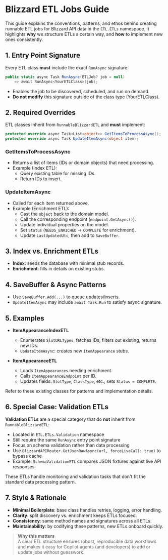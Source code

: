 ﻿# Blizzard ETL Jobs Guide

This guide explains the conventions, patterns, and ethos behind creating runnable ETL jobs for Blizzard API data in the `ETL.ETLs` namespace. It highlights **why** we structure ETLs a certain way, and **how** to implement new ones consistently.

## 1. Entry Point Signature

Every ETL class **must** include the exact `RunAsync` signature:
```csharp
public static async Task RunAsync(ETLJob? job = null) 
    => await RunAsync<YourETLClass>(job);
```
- Enables the job to be discovered, scheduled, and run on demand.
- **Do not modify** this signature outside of the class type (YourETLClass).

## 2. Required Overrides

ETL classes inherit from `RunnableBlizzardETL` and **must** implement:
```csharp
protected override async Task<List<object>> GetItemsToProcessAsync();
protected override async Task UpdateItemAsync(object item);
```

### GetItemsToProcessAsync
- Returns a list of items (IDs or domain objects) that need processing.
- Example (Index ETL):  
  - Query existing table for missing IDs.  
  - Return IDs to insert.

### UpdateItemAsync
- Called for each item returned above.
- Example (Enrichment ETL):  
  - Cast the `object` back to the domain model.  
  - Call the corresponding endpoint (`endpoint.GetAsync()`).  
  - Update individual properties on the model.  
  - Set `Status` (`NEEDS_ENRICHED` → `COMPLETE` for enrichment).  
  - Update `LastUpdatedUtc`, then add to `SaveBuffer`.

## 3. Index vs. Enrichment ETLs
- **Index**: seeds the database with minimal stub records.
- **Enrichment**: fills in details on existing stubs.

## 4. SaveBuffer & Async Patterns
- Use `SaveBuffer.Add(...)` to queue updates/inserts.
- `UpdateItemAsync` may include `await Task.Run` to satisfy async signature.

## 5. Examples
- **ItemAppearanceIndexETL**  
  - Enumerates `SlotURLTypes`, fetches IDs, filters out existing, returns new IDs.  
  - `UpdateItemAsync`: creates new `ItemAppearance` stubs.

- **ItemAppearanceETL**  
  - Loads `ItemAppearances` needing enrichment.  
  - Calls `ItemAppearanceEndpoint` per ID.  
  - Updates fields: `SlotType`, `ClassType`, etc., sets `Status = COMPLETE`.

Refer to these existing classes for patterns and implementation details.

## 6. Special Case: Validation ETLs

**Validation ETLs** are a special category that do **not** inherit from `RunnableBlizzardETL`:
- Located in `ETL.ETLs.Validation` namespace
- Still require the same `RunAsync` entry point signature
- Focus on schema validation rather than data processing
- Use `BlizzardAPIRouter.GetJsonRawAsync(url, forceLiveCall: true)` to bypass cache
- Example: `SchemaValidationETL` compares JSON fixtures against live API responses

These ETLs handle monitoring and validation tasks that don't fit the standard data processing pattern.

## 7. Style & Rationale

- **Minimal Boilerplate**: base class handles retries, logging, error handling.
- **Clarity**: split discovery vs. enrichment keeps ETLs focused.
- **Consistency**: same method names and signatures across all ETLs.
- **Maintainability**: by codifying these patterns, new ETLs onboard quickly.

> **Why this matters**  
> A clear ETL structure ensures robust, reproducible data workflows and makes it easy for Copilot agents (and developers) to add or update jobs without guesswork.
